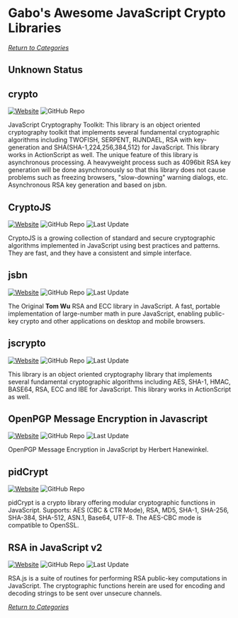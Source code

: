 # Gabo's Awesome JavaScript Crypto Libraries

[_Return to Categories_](README.md)


## Unknown Status


## crypto

[![Website](https://img.shields.io/badge/WebSite-On-brightgreen.svg?style=flat-square&maxAge=5184000)](http://ats.oka.nu/titaniumcore/js/crypto)
![GitHub Repo](https://img.shields.io/badge/github-none-red.svg?style=flat-square&maxAge=5184000)

JavaScript Cryptography Toolkit: This library is an object oriented
cryptography toolkit that implements several fundamental cryptographic
algorithms including TWOFISH, SERPENT, RIJNDAEL, RSA with key-generation
and SHA(SHA-1,224,256,384,512) for JavaScript. This library works in
ActionScript as well. The unique feature of this library is asynchronous
processing. A heavyweight process such as 4096bit RSA key generation
will be done asynchronously so that this library does not cause problems
such as freezing browsers, "slow-downing" warning dialogs, etc.
Asynchronous RSA key generation and based on jsbn.


## CryptoJS

[![Website](https://img.shields.io/badge/WebSite-On-brightgreen.svg?style=flat-square&maxAge=5184000)](https://code.google.com/archive/p/crypto-js)
![GitHub Repo](https://img.shields.io/badge/github-none-red.svg?style=flat-square&maxAge=5184000)
![Last Update](https://img.shields.io/badge/last%20update-2013-orange.svg?style=flat-square&maxAge=5184000)

CryptoJS is a growing collection of standard and secure cryptographic
algorithms implemented in JavaScript using best practices and patterns.
They are fast, and they have a consistent and simple interface.


## jsbn

[![Website](https://img.shields.io/badge/WebSite-On-brightgreen.svg?style=flat-square&maxAge=5184000)](http://www-cs-students.stanford.edu/~tjw/jsbn)
![GitHub Repo](https://img.shields.io/badge/github-none-red.svg?style=flat-square&maxAge=5184000)
![Last Update](https://img.shields.io/badge/last%20update-2013-orange.svg?style=flat-square&maxAge=5184000)

The Original **Tom Wu** RSA and ECC library in JavaScript. A fast,
portable implementation of large-number math in pure JavaScript,
enabling public-key crypto and other applications on desktop and mobile
browsers.


## jscrypto

[![Website](https://img.shields.io/badge/WebSite-On-brightgreen.svg?style=flat-square&maxAge=5184000)](https://code.google.com/archive/p/jscryptolib)
![GitHub Repo](https://img.shields.io/badge/github-none-red.svg?style=flat-square&maxAge=5184000)
![Last Update](https://img.shields.io/badge/last%20update-2009-lightgrey.svg?style=flat-square&maxAge=5184000)

This library is an object oriented cryptography library that implements
several fundamental cryptographic algorithms including AES, SHA-1, HMAC,
BASE64, RSA, ECC and IBE for JavaScript. This library works in
ActionScript as well.


## OpenPGP Message Encryption in Javascript

[![Website](https://img.shields.io/badge/WebSite-On-brightgreen.svg?style=flat-square&maxAge=5184000)](http://www.hanewin.net/encrypt)
![GitHub Repo](https://img.shields.io/badge/github-none-red.svg?style=flat-square&maxAge=5184000)
![Last Update](https://img.shields.io/badge/last%20update-2011-lightgrey.svg?style=flat-square&maxAge=5184000)

OpenPGP Message Encryption in JavaScript by Herbert Hanewinkel.


## pidCrypt

[![Website](https://img.shields.io/badge/WebSite-On-brightgreen.svg?style=flat-square&maxAge=5184000)](http://www.pidder.com/pidcrypt)
![GitHub Repo](https://img.shields.io/badge/github-none-red.svg?style=flat-square&maxAge=5184000)

pidCrypt is a crypto library offering modular cryptographic functions in
JavaScript. Supports: AES (CBC & CTR Mode), RSA, MD5, SHA-1, SHA-256,
SHA-384, SHA-512, ASN.1, Base64, UTF-8. The AES-CBC mode is compatible
to OpenSSL.


## RSA in JavaScript v2

[![Website](https://img.shields.io/badge/WebSite-On-brightgreen.svg?style=flat-square&maxAge=5184000)](http://ohdave.com/rsa)
![GitHub Repo](https://img.shields.io/badge/github-none-red.svg?style=flat-square&maxAge=5184000)
![Last Update](https://img.shields.io/badge/last%20update-2015-yellowgreen.svg?style=flat-square&maxAge=5184000)

RSA.js is a suite of routines for performing RSA public-key computations
in JavaScript. The cryptographic functions herein are used for encoding
and decoding strings to be sent over unsecure channels.



[_Return to Categories_](README.md)
